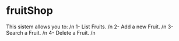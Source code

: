 # fruitShop

This sistem allows you to: /n
1- List Fruits. /n
2- Add a new Fruit. /n
3- Search a Fruit. /n
4- Delete a Fruit. /n

